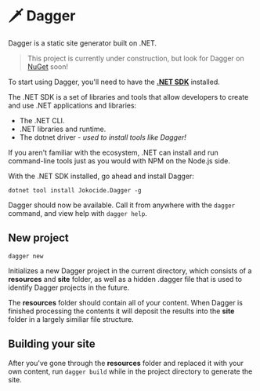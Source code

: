 # 🗡 Dagger
Dagger is a static site generator built on .NET.

> This project is currently under construction, but look for Dagger on [NuGet](https://www.nuget.org/) soon!

To start using Dagger, you'll need to have the [**.NET SDK**](https://dotnet.microsoft.com/download) installed.

The .NET SDK is a set of libraries and tools that allow developers to create and use .NET applications and libraries:

- The .NET CLI.
- .NET libraries and runtime.
- The dotnet driver - *used to install tools like Dagger!*

If you aren't familiar with the ecosystem, .NET can install and run command-line tools just as you would with NPM on the Node.js side. 

With the .NET SDK installed, go ahead and install Dagger:

`dotnet tool install Jokocide.Dagger -g`

Dagger should now be available. Call it from anywhere with the `dagger` command, and view help with `dagger help`.

## New project

`dagger new`

Initializes a new Dagger project in the current directory, which consists of a **resources** and **site** folder, as well as a hidden .dagger file that is used to identify Dagger projects in the future.

The **resources** folder should contain all of your content. When Dagger is finished processing the contents it will deposit the results into the **site** folder in a largely similiar file structure.

## Building your site

After you've gone through the **resources** folder and replaced it with your own content, run `dagger build` while in the project directory to generate the site.
